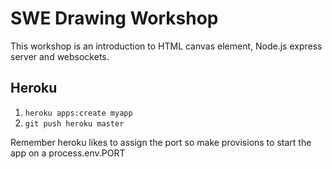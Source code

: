 # SWE Drawing Workshop

This workshop is an introduction to HTML canvas element, Node.js express server and websockets.

## Heroku

1. `heroku apps:create myapp`
1. `git push heroku master`

Remember heroku likes to assign the port so make provisions to start the app on a process.env.PORT 